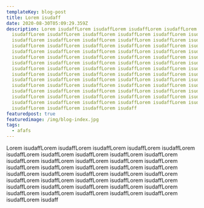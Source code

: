 ```yaml
---
templateKey: blog-post
title: Lorem isudaff
date: 2020-08-30T05:09:29.359Z
description: Lorem isudaffLorem isudaffLorem isudaffLorem isudaffLorem
  isudaffLorem isudaffLorem isudaffLorem isudaffLorem isudaffLorem isudaffLorem
  isudaffLorem isudaffLorem isudaffLorem isudaffLorem isudaffLorem isudaffLorem
  isudaffLorem isudaffLorem isudaffLorem isudaffLorem isudaffLorem isudaffLorem
  isudaffLorem isudaffLorem isudaffLorem isudaffLorem isudaffLorem isudaffLorem
  isudaffLorem isudaffLorem isudaffLorem isudaffLorem isudaffLorem isudaffLorem
  isudaffLorem isudaffLorem isudaffLorem isudaffLorem isudaffLorem isudaffLorem
  isudaffLorem isudaffLorem isudaffLorem isudaffLorem isudaffLorem isudaffLorem
  isudaffLorem isudaffLorem isudaffLorem isudaffLorem isudaffLorem isudaffLorem
  isudaffLorem isudaffLorem isudaffLorem isudaffLorem isudaffLorem isudaffLorem
  isudaffLorem isudaffLorem isudaffLorem isudaffLorem isudaffLorem isudaffLorem
  isudaffLorem isudaffLorem isudaffLorem isudaffLorem isudaffLorem isudaffLorem
  isudaffLorem isudaffLorem isudaffLorem isudaffLorem isudaffLorem isudaffLorem
  isudaffLorem isudaffLorem isudaffLorem isudaffLorem isudaffLorem isudaffLorem
  isudaffLorem isudaffLorem isudaffLorem isudaff
featuredpost: true
featuredimage: /img/blog-index.jpg
tags:
  - afafs
---
```

Lorem isudaffLorem isudaffLorem isudaffLorem isudaffLorem isudaffLorem isudaffLorem isudaffLorem isudaffLorem isudaffLorem isudaffLorem isudaffLorem isudaffLorem isudaffLorem isudaffLorem isudaffLorem isudaffLorem isudaffLorem isudaffLorem isudaffLorem isudaffLorem isudaffLorem isudaffLorem isudaffLorem isudaffLorem isudaffLorem isudaffLorem isudaffLorem isudaffLorem isudaffLorem isudaffLorem isudaffLorem isudaffLorem isudaffLorem isudaffLorem isudaffLorem isudaffLorem isudaffLorem isudaffLorem isudaffLorem isudaffLorem isudaffLorem isudaff